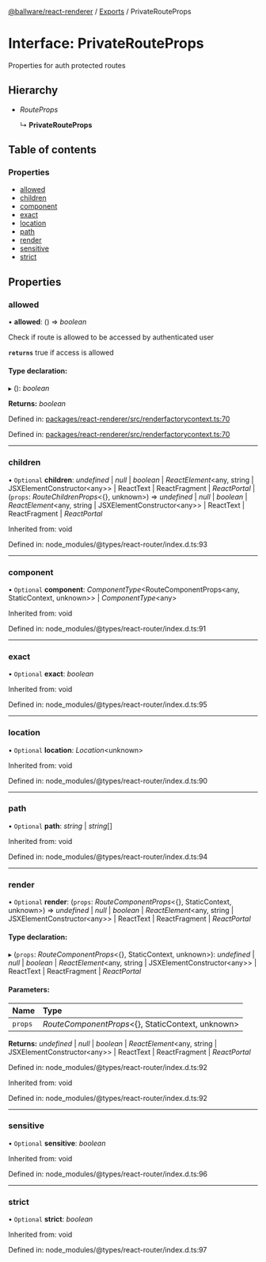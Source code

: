 [@ballware/react-renderer](../README.md) / [Exports](../modules.md) / PrivateRouteProps

# Interface: PrivateRouteProps

Properties for auth protected routes

## Hierarchy

* *RouteProps*

  ↳ **PrivateRouteProps**

## Table of contents

### Properties

- [allowed](privaterouteprops.md#allowed)
- [children](privaterouteprops.md#children)
- [component](privaterouteprops.md#component)
- [exact](privaterouteprops.md#exact)
- [location](privaterouteprops.md#location)
- [path](privaterouteprops.md#path)
- [render](privaterouteprops.md#render)
- [sensitive](privaterouteprops.md#sensitive)
- [strict](privaterouteprops.md#strict)

## Properties

### allowed

• **allowed**: () => *boolean*

Check if route is allowed to be accessed by authenticated user

**`returns`** true if access is allowed

#### Type declaration:

▸ (): *boolean*

**Returns:** *boolean*

Defined in: [packages/react-renderer/src/renderfactorycontext.ts:70](https://github.com/ballware/ballware-client/blob/c28ad0b/packages/react-renderer/src/renderfactorycontext.ts#L70)

Defined in: [packages/react-renderer/src/renderfactorycontext.ts:70](https://github.com/ballware/ballware-client/blob/c28ad0b/packages/react-renderer/src/renderfactorycontext.ts#L70)

___

### children

• `Optional` **children**: *undefined* \| *null* \| *boolean* \| *ReactElement*<any, string \| JSXElementConstructor<any\>\> \| ReactText \| ReactFragment \| *ReactPortal* \| (`props`: *RouteChildrenProps*<{}, unknown\>) => *undefined* \| *null* \| *boolean* \| *ReactElement*<any, string \| JSXElementConstructor<any\>\> \| ReactText \| ReactFragment \| *ReactPortal*

Inherited from: void

Defined in: node_modules/@types/react-router/index.d.ts:93

___

### component

• `Optional` **component**: *ComponentType*<RouteComponentProps<any, StaticContext, unknown\>\> \| *ComponentType*<any\>

Inherited from: void

Defined in: node_modules/@types/react-router/index.d.ts:91

___

### exact

• `Optional` **exact**: *boolean*

Inherited from: void

Defined in: node_modules/@types/react-router/index.d.ts:95

___

### location

• `Optional` **location**: *Location*<unknown\>

Inherited from: void

Defined in: node_modules/@types/react-router/index.d.ts:90

___

### path

• `Optional` **path**: *string* \| *string*[]

Inherited from: void

Defined in: node_modules/@types/react-router/index.d.ts:94

___

### render

• `Optional` **render**: (`props`: *RouteComponentProps*<{}, StaticContext, unknown\>) => *undefined* \| *null* \| *boolean* \| *ReactElement*<any, string \| JSXElementConstructor<any\>\> \| ReactText \| ReactFragment \| *ReactPortal*

#### Type declaration:

▸ (`props`: *RouteComponentProps*<{}, StaticContext, unknown\>): *undefined* \| *null* \| *boolean* \| *ReactElement*<any, string \| JSXElementConstructor<any\>\> \| ReactText \| ReactFragment \| *ReactPortal*

#### Parameters:

Name | Type |
:------ | :------ |
`props` | *RouteComponentProps*<{}, StaticContext, unknown\> |

**Returns:** *undefined* \| *null* \| *boolean* \| *ReactElement*<any, string \| JSXElementConstructor<any\>\> \| ReactText \| ReactFragment \| *ReactPortal*

Defined in: node_modules/@types/react-router/index.d.ts:92

Inherited from: void

Defined in: node_modules/@types/react-router/index.d.ts:92

___

### sensitive

• `Optional` **sensitive**: *boolean*

Inherited from: void

Defined in: node_modules/@types/react-router/index.d.ts:96

___

### strict

• `Optional` **strict**: *boolean*

Inherited from: void

Defined in: node_modules/@types/react-router/index.d.ts:97
